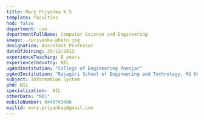 ```yaml
---
title: Mary Priyanka K S
template: faculties
hod: false
department: cse
departmentFullName: Computer Science and Engineering
image: ./priyanka-photo.jpg
designation: Assistant Professor
dateOfJoining: 20/12/2013
experienceTeaching: 8 years
experienceIndustry: NIL
ugAndInstitution: "College of Engineering Poonjar"
pgAndInstitution: "Rajagiri School of Engineering and Technology, MG University"
subject: Information System
phd: NIL
specialization:  NIL
otherData: "NIL"
mobileNumber: 9446743486
mailid: mary.priyankaa@gmail.com
---
```

